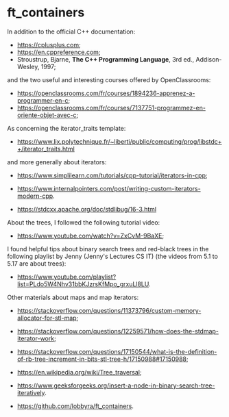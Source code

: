# ft_containers

In addition to the official C++ documentation:
* <https://cplusplus.com>;
* <https://en.cppreference.com>;
* Stroustrup, Bjarne, __The C++ Programming Language__, 3rd ed., Addison-Wesley, 1997;

and the two useful and interesting courses offered by OpenClassrooms:
* <https://openclassrooms.com/fr/courses/1894236-apprenez-a-programmer-en-c>;
* <https://openclassrooms.com/fr/courses/7137751-programmez-en-oriente-objet-avec-c>;

As concerning the iterator_traits template:
* <https://www.lix.polytechnique.fr/~liberti/public/computing/prog/libstdc++/iterator_traits.html>

and more generally about iterators:
* <https://www.simplilearn.com/tutorials/cpp-tutorial/iterators-in-cpp>;
* <https://www.internalpointers.com/post/writing-custom-iterators-modern-cpp>.

* <https://stdcxx.apache.org/doc/stdlibug/16-3.html>

About the trees, I followed the following tutorial video:
* <https://www.youtube.com/watch?v=ZxCvM-9BaXE>;

I found helpful tips about binary search trees and red-black trees in the following playlist by Jenny (Jenny's Lectures CS IT) (the videos from 5.1 to 5.17 are about trees):
* <https://www.youtube.com/playlist?list=PLdo5W4Nhv31bbKJzrsKfMpo_grxuLl8LU>.

Other materials about maps and map iterators:
* <https://stackoverflow.com/questions/11373796/custom-memory-allocator-for-stl-map>;
* <https://stackoverflow.com/questions/12259571/how-does-the-stdmap-iterator-work>;
* <https://stackoverflow.com/questions/17150544/what-is-the-definition-of-rb-tree-increment-in-bits-stl-tree-h/17150988#17150988>;
* <https://en.wikipedia.org/wiki/Tree_traversal>;
* <https://www.geeksforgeeks.org/insert-a-node-in-binary-search-tree-iteratively>.

* <https://github.com/lobbyra/ft_containers>.